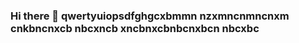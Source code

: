 ### Hi there 👋 qwertyuiopsdfghgcxbmmn nzxmncnmncnxm cnkbncnxcb nbcxncb xncbnxcbnbcnxbcn nbcxbc

<!--
**harsha17cs034/harsha17cs034** is a ✨ _special_ ✨ repository because its `README.md` (this file) appears on your GitHub profile.

Here are some ideas to get you started:

- 🔭 I’m currently working on ...
- 🌱 I’m currently learning ...
- 👯 I’m looking to collaborate on ...
- 🤔 I’m looking for help with ...
- 💬 Ask me about ...
- 📫 How to reach me: ...
- 😄 Pronouns: ...
- ⚡ Fun fact: ...
-->
